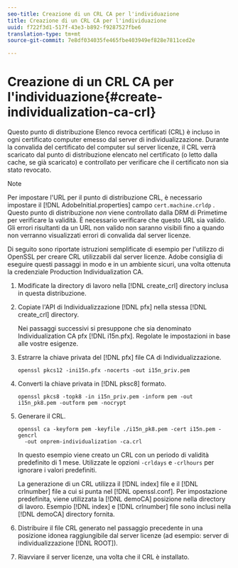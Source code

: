 ```yaml
---
seo-title: Creazione di un CRL CA per l'individuazione
title: Creazione di un CRL CA per l'individuazione
uuid: f722f3d1-517f-43e3-b892-f9287527fbe6
translation-type: tm+mt
source-git-commit: 7e8df034035fe465fbe403949ef828e7811ced2e

---
```



# Creazione di un CRL CA per l&#39;individuazione{#create-individualization-ca-crl}

Questo punto di distribuzione Elenco revoca certificati (CRL) è incluso in ogni certificato computer emesso dal server di individualizzazione. Durante la convalida del certificato del computer sul server licenze, il CRL verrà scaricato dal punto di distribuzione elencato nel certificato (o letto dalla cache, se già scaricato) e controllato per verificare che il certificato non sia stato revocato.

>[!NOTE]
>
>Per impostare l&#39;URL per il punto di distribuzione CRL, è necessario impostare il [!DNL AdobeInitial.properties] campo `cert.machine.crldp` . Questo punto di distribuzione *non* viene controllato dalla DRM di Primetime per verificare la validità. È necessario verificare che questo URL sia valido. Gli errori risultanti da un URL non valido non saranno visibili fino a quando non verranno visualizzati errori di convalida dal server licenze.

Di seguito sono riportate istruzioni semplificate di esempio per l&#39;utilizzo di OpenSSL per creare CRL utilizzabili dal server licenze. Adobe consiglia di eseguire questi passaggi in modo e in un ambiente sicuri, una volta ottenuta la credenziale Production Individualization CA.

1. Modificate la directory di lavoro nella [!DNL create_crl] directory inclusa in questa distribuzione.
1. Copiate l&#39;API di Individualizzazione [!DNL pfx] nella stessa [!DNL create_crl] directory.

   Nei passaggi successivi si presuppone che sia denominato Individualization CA pfx [!DNL i15n.pfx]. Regolate le impostazioni in base alle vostre esigenze.
1. Estrarre la chiave privata del [!DNL pfx] file CA di Individualizzazione.

   ```
   openssl pkcs12 -ini15n.pfx -nocerts -out i15n_priv.pem
   ```

1. Converti la chiave privata in [!DNL pksc8] formato.

   ```
   openssl pkcs8 -topk8 -in i15n_priv.pem -inform pem -out i15n_pk8.pem -outform pem -nocrypt
   ```

1. Generare il CRL.

   ```
   openssl ca -keyform pem -keyfile ./i15n_pk8.pem -cert i15n.pem -gencrl  
     -out onprem-individualization -ca.crl
   ```

   In questo esempio viene creato un CRL con un periodo di validità predefinito di 1 mese. Utilizzate le opzioni `-crldays` e `-crlhours` per ignorare i valori predefiniti.

   La generazione di un CRL utilizza il [!DNL index] file e il [!DNL crlnumber] file a cui si punta nel [!DNL openssl.conf]. Per impostazione predefinita, viene utilizzata la [!DNL demoCA] posizione nella directory di lavoro. Esempio [!DNL index] e [!DNL crlnumber] file sono inclusi nella [!DNL demoCA] directory fornita.

1. Distribuire il file CRL generato nel passaggio precedente in una posizione idonea raggiungibile dal server licenze (ad esempio: server di individualizzazione [!DNL ROOT]).
1. Riavviare il server licenze, una volta che il CRL è installato.
